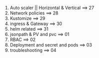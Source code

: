 1. Auto scaler || Horizontal & Vertical     ==>  27
2. Network policies                         ==>  28
3. Kustomize                                ==>  29
4. ingress & Gateway                        ==>  30
5. helm related                             ==>  31
6. jsonpath & PV and pvc                    ==>  01
7. RBAC                                     ==>  02
8. Deployment and secret and pods           ==>  03
9. troubleshooting                          ==>  04

